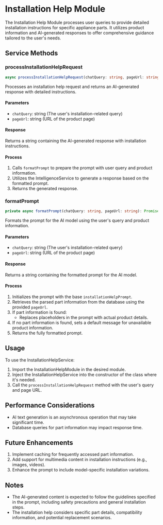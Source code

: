 # Installation Help Module

The Installation Help Module processes user queries to provide detailed installation instructions for specific appliance parts. It utilizes product information and AI-generated responses to offer comprehensive guidance tailored to the user's needs.

## Service Methods

### processInstallationHelpRequest

```typescript
async processInstallationHelpRequest(chatQuery: string, pageUrl: string): Promise<string>
```

Processes an installation help request and returns an AI-generated response with detailed instructions.

#### Parameters

- `chatQuery`: string (The user's installation-related query)
- `pageUrl`: string (URL of the product page)

#### Response

Returns a string containing the AI-generated response with installation instructions.

#### Process

1. Calls `formatPrompt` to prepare the prompt with user query and product information.
2. Utilizes the IntelligenceService to generate a response based on the formatted prompt.
3. Returns the generated response.

### formatPrompt

```typescript
private async formatPrompt(chatQuery: string, pageUrl: string): Promise<string>
```

Formats the prompt for the AI model using the user's query and product information.

#### Parameters

- `chatQuery`: string (The user's installation-related query)
- `pageUrl`: string (URL of the product page)

#### Response

Returns a string containing the formatted prompt for the AI model.

#### Process

1. Initializes the prompt with the base `installationHelpPrompt`.
2. Retrieves the parsed part information from the database using the provided `pageUrl`.
3. If part information is found:
   - Replaces placeholders in the prompt with actual product details.
4. If no part information is found, sets a default message for unavailable product information.
5. Returns the fully formatted prompt.

## Usage

To use the InstallationHelpService:

1. Import the InstallationHelpModule in the desired module.
2. Inject the InstallationHelpService into the constructor of the class where it's needed.
3. Call the `processInstallationHelpRequest` method with the user's query and page URL.

## Performance Considerations

- AI text generation is an asynchronous operation that may take significant time.
- Database queries for part information may impact response time.

## Future Enhancements

1. Implement caching for frequently accessed part information.
2. Add support for multimedia content in installation instructions (e.g., images, videos).
3. Enhance the prompt to include model-specific installation variations.

## Notes

- The AI-generated content is expected to follow the guidelines specified in the prompt, including safety precautions and general installation steps.
- The installation help considers specific part details, compatibility information, and potential replacement scenarios.